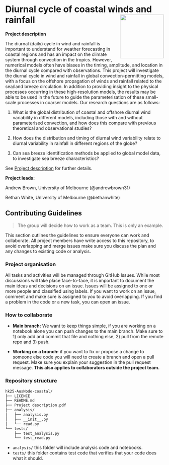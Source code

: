 # Diurnal cycle of coastal winds and rainfall  <img src='https://21centuryweather.org.au/wp-content/uploads/Hackathon-Image-WCRP-Positive-1536x736.jpg' align="right" height="139" />

**Project description**

The diurnal (daily) cycle in wind and rainfall is important to understand for weather forecasting in coastal regions and has an impact on the climate system through convection in the tropics. However, numerical models often have biases in the timing, amplitude, and location in the diurnal cycle compared with observations. This project will investigate the diurnal cycle in wind and rainfall in global convection-permitting models, with a focus on the offshore propagation of winds and rainfall related to the sea/land breeze circulation. In addition to providing insight to the physical processes occurring in these high-resolution models, the results may be able to be used in the future to guide the parameterisation of these small-scale processes in coarser models. Our research questions are as follows:

1) What is the global distribution of coastal and offshore diurnal wind variability in different models, including those with and without parameterised convection, and how does this compare with previous theoretical and observational studies?

2) How does the distribution and timing of diurnal wind variability relate to diurnal variability in rainfall in different regions of the globe?

3) Can sea breeze identification methods be applied to global model data, to investigate sea breeze characteristics?

See [Project description](/Project%20description.pdf) for further details.  

**Project leads:** 

Andrew Brown, University of Melbourne (@andrewbrown31)

Bethan White, University of Melbourne (@bethanwhite)

<!-- **Project members:** name, affiliation/github username

**Collaborators:** list here other collaborators to the project. -->

<!-- **Data:**
* Name, link
* Name, link -->

## Contributing Guidelines

> The group will decide how to work as a team. This is only an example. 

This section outlines the guidelines to ensure everyone can work and collaborate. All project members have write access to this repository, to avoid overlapping and merge issues make sure you discuss the plan and any changes to existing code or analysis.

### Project organisation

All tasks and activities will be managed through GitHub Issues. While most discussions will take place face-to-face, it is important to document the main ideas and decisions on an issue. Issues will be assigned to one or more people and classified using labels. If you want to work on an issue, comment and make sure is assigned to you to avoid overlapping. If you find a problem in the code or a new task, you can open an issue. 

### How to collaborate

* **Main branch:** We want to keep things simple, if you are working on a notebook alone you can push changes to the main branch. Make sure to 1) only add and commit that file and nothing else, 2) pull from the remote repo and 3) push.

* **Working on a branch:** if you want to fix or propose a change to someone else code you will need to create a branch and open a pull request. Make sure you explain your suggestion in the pull request message. **This also applies to collaborators outside the project team.**

### Repository structure

```bash
hk25-AusNode-coastal/
├── LICENCE
├── README.md
├── Project description.pdf
├── analysis/
│   ├── analysis.py
│   ├── __init__.py
│   └── read.py
└── tests/
    ├── test_analysis.py
    └── test_read.py
```
* `analysis/` this folder will include analysis code and notebooks.
* `tests/` this folder contains test code that verifies that your code does what it should.

